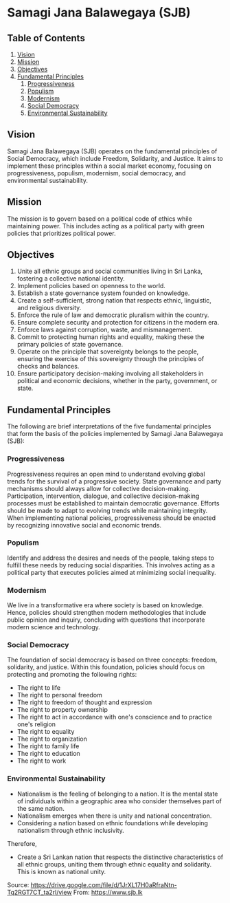 # Samagi Jana Balawegaya (SJB)

## Table of Contents
1. [Vision](#vision)
2. [Mission](#mission)
3. [Objectives](#objectives)
4. [Fundamental Principles](#fundamental-principles)
    1. [Progressiveness](#progressiveness)
    2. [Populism](#populism)
    3. [Modernism](#modernism)
    4. [Social Democracy](#social-democracy)
    5. [Environmental Sustainability](#environmental-sustainability)

## Vision
Samagi Jana Balawegaya (SJB) operates on the fundamental principles of Social Democracy, which include Freedom, Solidarity, and Justice. It aims to implement these principles within a social market economy, focusing on progressiveness, populism, modernism, social democracy, and environmental sustainability.

## Mission
The mission is to govern based on a political code of ethics while maintaining power. This includes acting as a political party with green policies that prioritizes political power.

## Objectives
1. Unite all ethnic groups and social communities living in Sri Lanka, fostering a collective national identity.
2. Implement policies based on openness to the world.
3. Establish a state governance system founded on knowledge.
4. Create a self-sufficient, strong nation that respects ethnic, linguistic, and religious diversity.
5. Enforce the rule of law and democratic pluralism within the country.
6. Ensure complete security and protection for citizens in the modern era.
7. Enforce laws against corruption, waste, and mismanagement.
8. Commit to protecting human rights and equality, making these the primary policies of state governance.
9. Operate on the principle that sovereignty belongs to the people, ensuring the exercise of this sovereignty through the principles of checks and balances.
10. Ensure participatory decision-making involving all stakeholders in political and economic decisions, whether in the party, government, or state.

## Fundamental Principles

The following are brief interpretations of the five fundamental principles that form the basis of the policies implemented by Samagi Jana Balawegaya (SJB):

### Progressiveness
Progressiveness requires an open mind to understand evolving global trends for the survival of a progressive society. State governance and party mechanisms should always allow for collective decision-making. Participation, intervention, dialogue, and collective decision-making processes must be established to maintain democratic governance. Efforts should be made to adapt to evolving trends while maintaining integrity. When implementing national policies, progressiveness should be enacted by recognizing innovative social and economic trends.

### Populism
Identify and address the desires and needs of the people, taking steps to fulfill these needs by reducing social disparities. This involves acting as a political party that executes policies aimed at minimizing social inequality.

### Modernism
We live in a transformative era where society is based on knowledge. Hence, policies should strengthen modern methodologies that include public opinion and inquiry, concluding with questions that incorporate modern science and technology.

### Social Democracy
The foundation of social democracy is based on three concepts: freedom, solidarity, and justice. Within this foundation, policies should focus on protecting and promoting the following rights:
- The right to life
- The right to personal freedom
- The right to freedom of thought and expression
- The right to property ownership
- The right to act in accordance with one's conscience and to practice one's religion
- The right to equality
- The right to organization
- The right to family life
- The right to education
- The right to work

### Environmental Sustainability
- Nationalism is the feeling of belonging to a nation. It is the mental state of individuals within a geographic area who consider themselves part of the same nation.
- Nationalism emerges when there is unity and national concentration.
- Considering a nation based on ethnic foundations while developing nationalism through ethnic inclusivity.

Therefore,
- Create a Sri Lankan nation that respects the distinctive characteristics of all ethnic groups, uniting them through ethnic equality and solidarity. This is known as national unity.

Source: <https://drive.google.com/file/d/1JrXL17H0aRfraNtn-Tq2RGT7CT_ta2rl/view>
From: <https://www.sjb.lk>
